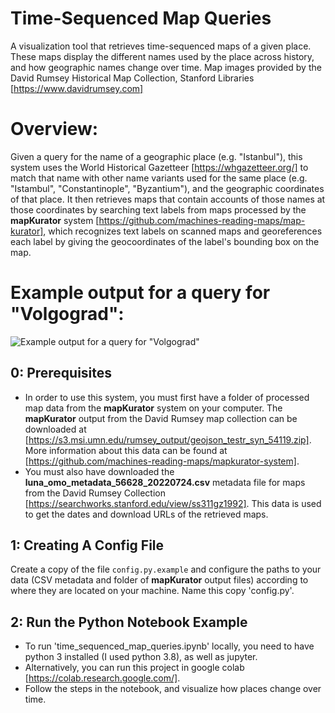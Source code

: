# Time-Sequenced Map Queries 
A visualization tool that retrieves time-sequenced maps of a given place. These maps display the different names used by the place across history, 
and how geographic names change over time. Map images provided by the David Rumsey Historical Map Collection, Stanford Libraries
[https://www.davidrumsey.com]
# Overview:
Given a query for the name of a geographic place (e.g. "Istanbul"), this system uses the World Historical Gazetteer [https://whgazetteer.org/] to match that name with
other name variants used for the same place (e.g. "Istambul", "Constantinople", "Byzantium"), and the geographic coordinates of that place. It then retrieves maps that contain accounts of 
those names at those coordinates by searching text labels from maps processed by the **mapKurator** system [https://github.com/machines-reading-maps/map-kurator], which recognizes text labels on scanned maps
and georeferences each label by giving the geocoordinates of the label's bounding box on the map.
# Example output for a query for "Volgograd":
![Example output for a query for "Volgograd"](https://github.com/Rhettoric74/Historical-Maps-Temporal-Analysis/raw/master/assets/StalingradPlottedAndEnlarged.png)



## 0: Prerequisites
- In order to use this system, you must first have a folder of processed map data from the **mapKurator** system on your computer. The **mapKurator** output from the David Rumsey map collection
can be downloaded at [https://s3.msi.umn.edu/rumsey_output/geojson_testr_syn_54119.zip]. More information about this data can be found at [https://github.com/machines-reading-maps/mapkurator-system].
- You must also have downloaded the **luna_omo_metadata_56628_20220724.csv** metadata file for maps from the David Rumsey Collection [https://searchworks.stanford.edu/view/ss311gz1992]. This data is used to get the dates and download URLs of the retrieved maps.
## 1: Creating A Config File
Create a copy of the file `config.py.example` and configure the paths to your data (CSV metadata and
folder of **mapKurator** output files) according to where they are located on your machine. Name this copy 'config.py'.
## 2: Run the Python Notebook Example
- To run 'time_sequenced_map_queries.ipynb' locally, you need to have python 3 installed (I used python 3.8), as well as jupyter.
- Alternatively, you can run this project in google colab [https://colab.research.google.com/].
- Follow the steps in the notebook, and visualize how places change over time.
